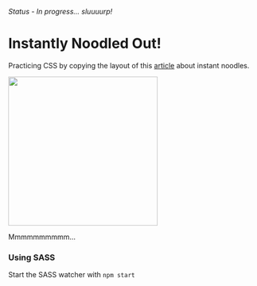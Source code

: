 *Status - In progress... sluuuurp!*

# Instantly Noodled Out!

Practicing CSS by copying the layout of this [article](https://www.bbc.co.uk/news/resources/idt-sh/the_instant_noodle) about instant noodles.

<img src="https://user-images.githubusercontent.com/14803518/46341744-eeaf5d00-c630-11e8-9d62-653f7a824076.gif" width="300" height="300" />

Mmmmmmmmmm...

### Using SASS

Start the SASS watcher with `npm start`
